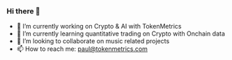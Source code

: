### Hi there 👋

- 🔭 I’m currently working on Crypto & AI with TokenMetrics
- 🌱 I’m currently learning quantitative trading on Crypto with Onchain data
- 👯 I’m looking to collaborate on music related projects
- 📫 How to reach me: paul@tokenmetrics.com
